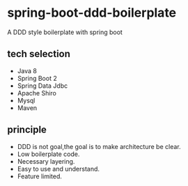 # spring-boot-ddd-boilerplate

A DDD style boilerplate with spring boot

## tech selection

- Java 8
- Spring Boot 2
- Spring Data Jdbc
- Apache Shiro
- Mysql
- Maven

## principle

- DDD is not goal,the goal is to make architecture be clear.
- Low boilerplate code.
- Necessary layering.
- Easy to use and understand.
- Feature limited.

